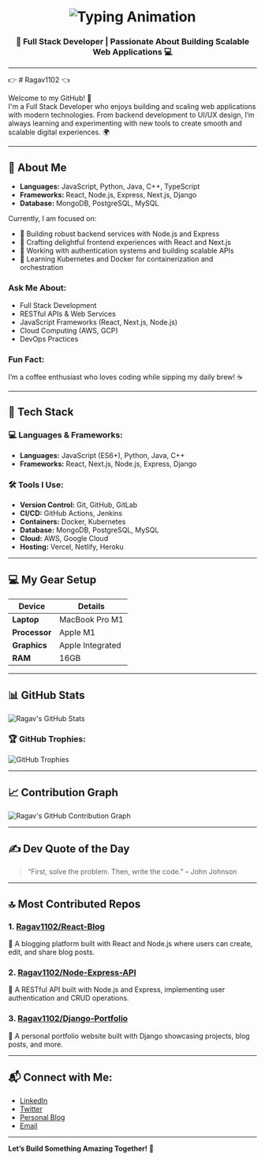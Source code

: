 <h1 align="center">
  <img src="https://readme-typing-svg.herokuapp.com?font=Fira+Code&size=25&pause=1000&center=true&vCenter=true&width=500&lines=Hi+I'm+RAGAVAN+R+V!;Frontend+Developer;App+Developer" alt="Typing Animation" />
</h1>

<h3 align="center">
  <strong>🚀 Full Stack Developer | Passionate About Building Scalable Web Applications 💻</strong>
</h3>

---
👉 # Ragav1102 👈

Welcome to my GitHub! 👋  
I'm a Full Stack Developer who enjoys building and scaling web applications with modern technologies. From backend development to UI/UX design, I’m always learning and experimenting with new tools to create smooth and scalable digital experiences. 🌍

---

## 🧠 About Me                     
- **Languages:** JavaScript, Python, Java, C++, TypeScript
- **Frameworks:** React, Node.js, Express, Next.js, Django                                             
- **Database:** MongoDB, PostgreSQL, MySQL

Currently, I am focused on:
- 🚀 Building robust backend services with Node.js and Express
- 🎨 Crafting delightful frontend experiences with React and Next.js
- 🔐 Working with authentication systems and building scalable APIs
- 🌱 Learning Kubernetes and Docker for containerization and orchestration

### Ask Me About:
- Full Stack Development
- RESTful APIs & Web Services
- JavaScript Frameworks (React, Next.js, Node.js)
- Cloud Computing (AWS, GCP)
- DevOps Practices

### Fun Fact:
I’m a coffee enthusiast who loves coding while sipping my daily brew! ☕️

---

## 🧰 Tech Stack

### 💻 Languages & Frameworks:
- **Languages:** JavaScript (ES6+), Python, Java, C++
- **Frameworks:** React, Next.js, Node.js, Express, Django

### 🛠️ Tools I Use:
- **Version Control:** Git, GitHub, GitLab
- **CI/CD:** GitHub Actions, Jenkins
- **Containers:** Docker, Kubernetes
- **Database:** MongoDB, PostgreSQL, MySQL
- **Cloud:** AWS, Google Cloud
- **Hosting:** Vercel, Netlify, Heroku

---

## 💻 My Gear Setup

| **Device**           | **Details**                      |
| -------------------- | --------------------------------- |
| **Laptop**           | MacBook Pro M1                   |
| **Processor**        | Apple M1                         |
| **Graphics**         | Apple Integrated                  |
| **RAM**              | 16GB                             |

---

## 📊 GitHub Stats

![Ragav's GitHub Stats](https://github-readme-stats.vercel.app/api?username=Ragav1102&show_icons=true&hide_title=true&hide=prs&count_private=true&theme=radical)

### 🏆 GitHub Trophies:
![GitHub Trophies](https://github-profile-trophy.vercel.app/?username=Ragav1102)

---

## 📈 Contribution Graph

![Ragav's GitHub Contribution Graph](https://github-readme-streak-stats.herokuapp.com/?user=Ragav1102)

---

## ✍️ Dev Quote of the Day

> “First, solve the problem. Then, write the code.” – John Johnson

---

## 🔝 Most Contributed Repos

### 1. [Ragav1102/React-Blog](https://github.com/Ragav1102/React-Blog)  
📝 A blogging platform built with React and Node.js where users can create, edit, and share blog posts.

### 2. [Ragav1102/Node-Express-API](https://github.com/Ragav1102/Node-Express-API)  
🔧 A RESTful API built with Node.js and Express, implementing user authentication and CRUD operations.

### 3. [Ragav1102/Django-Portfolio](https://github.com/Ragav1102/Django-Portfolio)  
📂 A personal portfolio website built with Django showcasing projects, blog posts, and more.

---

## 📬 Connect with Me:
- [LinkedIn](https://www.linkedin.com/in/ragav1102)
- [Twitter](https://twitter.com/ragav1102)
- [Personal Blog](https://ragav1102.dev)
- [Email](mailto:ragav1102@example.com)

---

**Let’s Build Something Amazing Together!** 🚀
